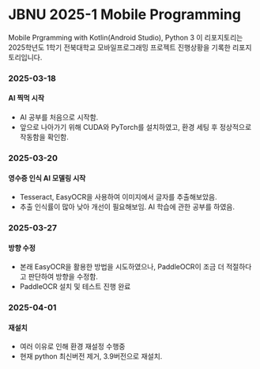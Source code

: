 # JBNU 2025-1 Mobile Programming
Mobile Prgramming with Kotlin(Android Studio), Python 3
이 리포지토리는 2025학년도 1학기 전북대학교 모바일프로그래밍 프로젝트 진행상황을 기록한 리포지토리입니다.

### 2025-03-18
#### AI 찍먹 시작
 - AI 공부를 처음으로 시작함.
 - 앞으로 나아가기 위해 CUDA와 PyTorch를 설치하였고, 환경 세팅 후 정상적으로 작동함을 확인함.

### 2025-03-20
#### 영수증 인식 AI 모델링 시작
 - Tesseract, EasyOCR을 사용하여 이미지에서 글자를 추출해보았음.
 - 추출 인식률이 많아 낮아 개선이 필요해보임. AI 학습에 관한 공부를 하였음.

### 2025-03-27
#### 방향 수정
 - 본래 EasyOCR을 활용한 방법을 시도하였으나, PaddleOCR이 조금 더 적절하다고 판단하여 방향을 수정함.
 - PaddleOCR 설치 및 테스트 진행 완료

### 2025-04-01
#### 재설치
 - 여러 이유로 인해 환경 재설정 수행중
 - 현재 python 최신버전 제거, 3.9버전으로 재설치.